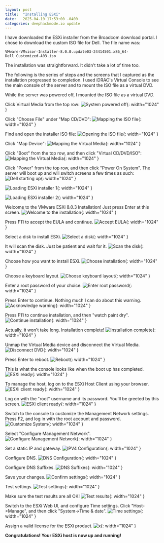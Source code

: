 ```yaml
---
layout: post
title:  "Installing ESXi"
date:   2025-04-10 17:53:00 -0400
categories: deephackmode.io update
---
```


I have downloaded the ESXi installer from the Broadcom download portal.  I chose to download the custom ISO file for Dell.  The file name was:

```
VMware-VMvisor-Installer-8.0.0.update03-24414501.x86_64-Dell_Customized-A03.iso
```

The installation was straightforward.  It didn't take a lot of time too.

The following is the series of steps and the screens that I captured as the installation progressed to completion.  I used iDRAC's Virtual Console to see the main console of the server and to mount the ISO file as a virtual DVD.

While the server was powered off, I mounted the ISO file as a virtual DVD.

Click Virtual Media from the top row:
![System powered off](/assets/images/2025-04-10-installing-esxi/image-01.png "System powered off"){: width="1024" }

Click "Choose File" under "Map CD/DVD":
![Mapping the ISO file](/assets/images/2025-04-10-installing-esxi/image-02.png "Mapping the ISO file"){: width="1024" }

Find and open the installer ISO file:
![Opening the ISO file](/assets/images/2025-04-10-installing-esxi/image-03.png "Opening the ISO file"){: width="1024" }

Click "Map Device":
![Mapping the Virtual Media](/assets/images/2025-04-10-installing-esxi/image-04.png "Mapping the Virtual Media"){: width="1024" }

Click "Boot" from the top row, and then click "Virtual CD/DVD/ISO":
![Mapping the Virtual Media](/assets/images/2025-04-10-installing-esxi/image-05.png "Mapping the Virtual Media"){: width="1024" }

Click "Power" from the top row, and then click "Power On System".  The server will boot up and will switch screens a few times as such:
![Dell starting up](/assets/images/2025-04-10-installing-esxi/image-06.png "Dell starting up"){: width="1024" }

![Loading ESXi installer 1](/assets/images/2025-04-10-installing-esxi/image-07.png "Loading ESXi installer 1"){: width="1024" }

![Loading ESXi installer 2](/assets/images/2025-04-10-installing-esxi/image-08.png "Loading ESXi installer 2"){: width="1024" }

Welcome to the VMware ESXi 8.0.3 Installation!  Just press Enter at this screen.
![Welcome to the installation](/assets/images/2025-04-10-installing-esxi/image-09.png "Welcome to the installation"){: width="1024" }

Press F11 to accept the EULA and continue.
![Accept EULA](/assets/images/2025-04-10-installing-esxi/image-10.png "Accept EULA"){: width="1024" }

Select a disk to install ESXi.
![Select a disk](/assets/images/2025-04-10-installing-esxi/image-11.png "Select a disk"){: width="1024" }

It will scan the disk.  Just be patient and wait for it.
![Scan the disk](/assets/images/2025-04-10-installing-esxi/image-12.png "Scan the disk"){: width="1024" }

Choose how you want to install ESXi.
![Choose installation](/assets/images/2025-04-10-installing-esxi/image-13.png "Choose installation"){: width="1024" }

Choose a keyboard layout.
![Choose keyboard layout](/assets/images/2025-04-10-installing-esxi/image-14.png "Choose keyboard layout"){: width="1024" }

Enter a root password of your choice.
![Enter root password](/assets/images/2025-04-10-installing-esxi/image-15.png "Enter root password"){: width="1024" }

Press Enter to continue.  Nothing much I can do about this warning.
![Acknowledge warning](/assets/images/2025-04-10-installing-esxi/image-16.png "Acknowledge warning"){: width="1024" }

Press F11 to continue installation, and then "watch paint dry".  
![Continue installation](/assets/images/2025-04-10-installing-esxi/image-17.png "Continue installation"){: width="1024" }

Actually, it won't take long.  Installation complete!
![Installation complete](/assets/images/2025-04-10-installing-esxi/image-19.png "Installation complete"){: width="1024" }

Unmap the Virtual Media device and disconnect the Virtual Media.
![Disconnect DVD](/assets/images/2025-04-10-installing-esxi/image-21.png "Disconnect DVD"){: width="1024" }

Press Enter to reboot.
![Reboot](/assets/images/2025-04-10-installing-esxi/image-22.png "Reboot"){: width="1024" }

This is what the console looks like when the boot up has completed.
![ESXi ready](/assets/images/2025-04-10-installing-esxi/image-25.png "ESXi ready"){: width="1024" }

To manage the host, log on to the ESXi Host Client using your browser.
![ESXi client ready](/assets/images/2025-04-10-installing-esxi/image-26.png "ESXi client ready"){: width="1024" }

Log on with the "root" username and its password.  You'll be greeted by this screen.
![ESXi client ready](/assets/images/2025-04-10-installing-esxi/image-27.png "ESXi client ready"){: width="1024" }

Switch to the console to customize the Management Network settings.  Press F2, and log in with the root account and password.
![Customize System](/assets/images/2025-04-10-installing-esxi/esxi-customize-log-in.png "Customize System"){: width="1024" }

Select "Configure Management Network".
![Configure Management Network](/assets/images/2025-04-10-installing-esxi/esxi-system-customization.png "Configure Management Network"){: width="1024" }

Set a static IP and gateway.
![IPV4 Configuration](/assets/images/2025-04-10-installing-esxi/esxi-network-configuration.png "IPV4 Configuration"){: width="1024" }

Configure DNS.
![DNS Configuration](/assets/images/2025-04-10-installing-esxi/esxi-dns-configuration.png "DNS Configuration"){: width="1024" }

Configure DNS Suffixes.
![DNS Suffixes](/assets/images/2025-04-10-installing-esxi/esxi-dns-suffixes.png "DNS Suffixes"){: width="1024" }

Save your changes.
![Confirm settings](/assets/images/2025-04-10-installing-esxi/esxi-confirm-management-network-settings.png "Confirm settings"){: width="1024" }

Test settings.
![Test settings](/assets/images/2025-04-10-installing-esxi/esxi-test-management-network.png "Test settings"){: width="1024" }

Make sure the test results are all OK!
![Test results](/assets/images/2025-04-10-installing-esxi/esxi-test-network-results.png "Test results"){: width="1024" }

Switch to the ESXi Web UI, and configure Time settings.  Click "Host->Manage", and then click "System->Time & date".
![Time settings](/assets/images/2025-04-10-installing-esxi/esxi-time-settings.png "Time settings"){: width="1024" }

Assign a valid license for the ESXi product.
![x](/assets/images/2025-04-10-installing-esxi/esxi-assign-license.png "y"){: width="1024" }

**Congratulations!  Your ESXi host is now up and running!**
